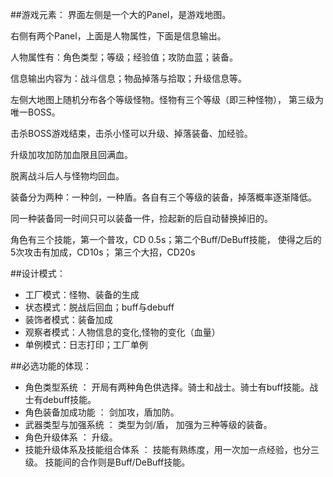 ##游戏元素：
界面左侧是一个大的Panel，是游戏地图。

右侧有两个Panel，上面是人物属性，下面是信息输出。

人物属性有：角色类型；等级；经验值；攻防血蓝；装备。

信息输出内容为：战斗信息；物品掉落与拾取；升级信息等。

左侧大地图上随机分布各个等级怪物。怪物有三个等级（即三种怪物），
第三级为唯一BOSS。

击杀BOSS游戏结束，击杀小怪可以升级、掉落装备、加经验。

升级加攻加防加血限且回满血。

脱离战斗后人与怪物均回血。

装备分为两种：一种剑，一种盾。各自有三个等级的装备，掉落概率逐渐降低。

同一种装备同一时间只可以装备一件，捡起新的后自动替换掉旧的。

角色有三个技能，第一个普攻，CD 0.5s；第二个Buff/DeBuff技能，
使得之后的5次攻击有加成，CD10s； 第三个大招，CD20s

##设计模式：
- 工厂模式：怪物、装备的生成
- 状态模式：脱战后回血；buff与debuff
- 装饰者模式：装备加成
- 观察者模式：人物信息的变化,怪物的变化（血量）
- 单例模式：日志打印；工厂单例

##必选功能的体现：
- 角色类型系统 ： 开局有两种角色供选择。骑士和战士。骑士有buff技能。战士有debuff技能。
- 角色装备加成功能 ： 剑加攻，盾加防。
- 武器类型与加强系统 ： 类型为剑/盾， 加强为三种等级的装备。
- 角色升级体系 ： 升级。
- 技能升级体系及技能组合体系 ： 技能有熟练度，用一次加一点经验，也分三级。
技能间的合作则是Buff/DeBuff技能。